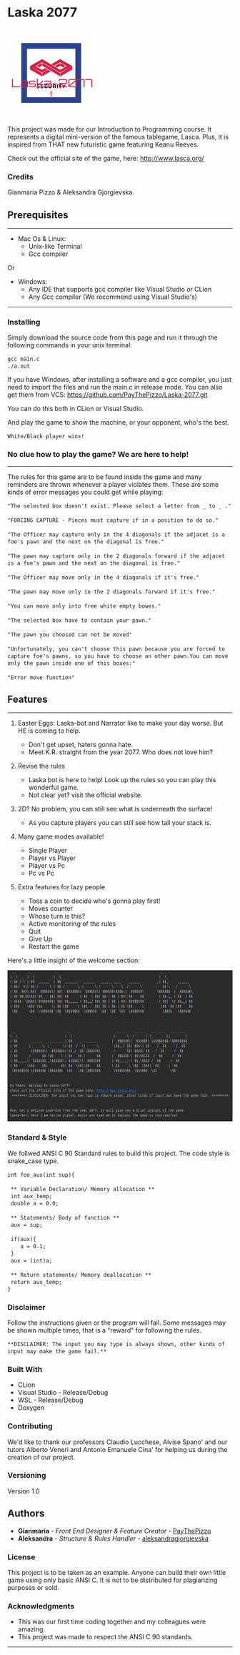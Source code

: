 # Laska 2077

![alt text](https://github.com/PayThePizzo/Laska-2077/blob/main/lask-2070-logo.png?raw=true)

This project was made for our Introduction to Programming course. 
It represents a digital mini-version of the famous tablegame, Lasca.
Plus, it is inspired from THAT new futuristic game featuring Keanu Reeves.

Check out the official site of the game, here: http://www.lasca.org/


### Credits
Gianmaria Pizzo & Aleksandra Gjorgievska.


## Prerequisites
---
+ Mac Os & Linux:
    - Unix-like Terminal
    - Gcc compiler

Or

+ Windows:
    - Any IDE that supports gcc compiler like Visual Studio or CLion
    - Any Gcc compiler (We recommend using Visual Studio's)
---


### Installing

Simply download the source code from this page and run it through the following commands in your unix terminal:

```
gcc main.c 
./a.out
```

If you have Windows, after installing a software and a gcc compiler, you just need to import the files and run the main.c in release mode.
You can also get them from VCS: https://github.com/PayThePizzo/Laska-2077.git

You can do this both in CLion or Visual Studio.


And play the game to show the machine, or your opponent, who's the best.

```
White/Black player wins!
```

### No clue how to play the game? We are here to help!
---

The rules for this game are to be found inside the game and many reminders are thrown whenever a player violates them.
These are some kinds of error messages you could get while playing:

```
"The selected box doesn't exist. Please select a letter from _ to _ ."

"FORCING CAPTURE - Pieces must capture if in a position to do so."

"The Officer may capture only in the 4 diagonals if the adjacet is a foe's pawn and the next on the diagonal is free."

"The pawn may capture only in the 2 diagonals forward if the adjacet is a foe's pawn and the next on the diagonal is free."

"The Officer may move only in the 4 diagonals if it's free."

"The pawn may move only in the 2 diagonals forward if it's free."

"You can move only into free white empty bowes."

"The selected box have to contain your pawn."

"The pawn you choosed can not be moved"

"Unfortunately, you can't choose this pawn because you are forced to capture foe's pawns, so you have to choose an other pawn.You can move only the pawn inside one of this boxes:"

"Error move function"
```


## Features
---
1. Easter Eggs: Laska-bot and Narrator like to make your day worse. But HE is coming to help.
    + Don't get upset, haters gonna hate.
    + Meet K.R. straight from the year 2077. Who does not love him?

2. Revise the rules
    + Laska bot is here to help! Look up the rules so you can play this wonderful game.
    + Not clear yet? visit the official website.

3. 2D? No problem, you can still see what is underneath the surface!
    + As you capture players you can still see how tall your stack is.

4. Many game modes available!
    + Single Player
    + Player vs Player
    + Player vs Pc
    + Pc vs Pc

5. Extra features for lazy people
    + Toss a coin to decide who's gonna play first!
    + Moves counter
    + Whose turn is this?
    + Active monitoring of the rules
    + Quit
    + Give Up
    + Restart the game

Here's a little insight of the welcome section:

![alt text](https://github.com/PayThePizzo/Laska-2077/blob/main/Ins.png?raw=true)



### Standard & Style

We follwed ANSI C 90 Standard rules to build this project.
The code style is snake_case type.

```
int foo_aux(int sup){

 ** Variable Declaration/ Memory allocation **
 int aux_temp;
 double a = 0.0;

 ** Statements/ Body of function **
 aux = sup;

 if(aux){
    a = 0.1;
 }
 aux = (int)a;
 
 ** Return statemente/ Memory deallocation **
 return aux_temp;
}
```


### Disclaimer

Follow the instructions given or the program will fail.
Some messages may be shown multiple times, that is a "reward" for following the rules.

```
**DISCLAIMER: The input you may type is always shown, other kinds of input may make the game fail.**
```


### Built With

* CLion
* Visual Studio - Release/Debug
* WSL - Release/Debug
* Doxygen


### Contributing

We'd like to thank our professors Claudio Lucchese, Alvise Spano' and our tutors Alberto Veneri and Antonio Emanuele Cina' for helping us during the creation of our project.


### Versioning

Version 1.0


## Authors

* **Gianmaria** - *Front End Designer & Feature Creator* - [PayThePizzo](https://github.com/PayThePizzo)
* **Aleksandra** - *Structure & Rules Handler* - [aleksandragjorgievska](https://github.com/aleksandragjorgievska)


### License

This project is to be taken as an example. 
Anyone can build their own little game using only basic ANSI C.
It is not to be distributed for plagiarizing purposes or sold.


### Acknowledgments

* This was our first time coding together and my colleagues were amazing.
* This project was made to respect the ANSI C 90 standards.
---

